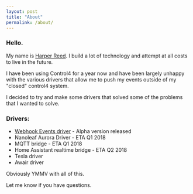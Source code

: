 ```yaml
---
layout: post
title: "About"
permalink: /about/
---
```


### Hello. 

My name is [Harper Reed](http://harperreed.com). I build a lot of technology and attempt at all costs to live in the future. 

I have been using Control4 for a year now and have been largely unhappy with the various drivers that allow me to push my events outside of my "closed" control4 system. 

I decided to try and make some drivers that solved some of the problems that I wanted to solve. 

### Drivers: 

- [Webhook Events driver](/realtime-event-webhook) - Alpha version released
- Nanoleaf Aurora Driver - ETA Q1 2018
- MQTT bridge - ETA Q1 2018
- Home Assistant realtime bridge - ETA Q2 2018
- Tesla driver
- Awair driver

Obviously YMMV with all of this.

Let me know if you have questions.  

